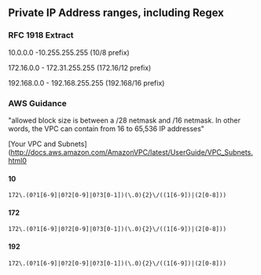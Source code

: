 ## Private IP Address ranges, including Regex
### RFC 1918 Extract
10.0.0.0 -10.255.255.255  (10/8 prefix)

172.16.0.0 - 172.31.255.255  (172.16/12 prefix)

192.168.0.0 - 192.168.255.255 (192.168/16 prefix)

### AWS Guidance

"allowed block size is between a /28 netmask and /16 netmask. In other words, the VPC can contain from 16 to 65,536 IP addresses"

[Your VPC and Subnets](http://docs.aws.amazon.com/AmazonVPC/latest/UserGuide/VPC_Subnets.html0

#### 10
`172\.(0?1[6-9]|0?2[0-9]|0?3[0-1])(\.0){2}\/((1[6-9])|(2[0-8]))`

#### 172
`172\.(0?1[6-9]|0?2[0-9]|0?3[0-1])(\.0){2}\/((1[6-9])|(2[0-8]))`

#### 192
`172\.(0?1[6-9]|0?2[0-9]|0?3[0-1])(\.0){2}\/((1[6-9])|(2[0-8]))`
